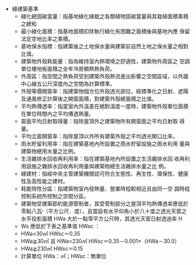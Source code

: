 - 綠建築基準
	- 綠化總固碳當量：指基地綠化植栽之各類植物固碳當量與其栽植面積乘積之總和
	- 最小綠化面積：指基地面積扣除執行綠化有困難之面積後與基地內應 保留法定空地比率之乘積。
	- 基地保水指標：指建築後之土地保水量與建築前自然土地之保水量之相對比值。
	- 建築物外殼耗能量：指為維持室內熱環境之舒適性，建築物外周區之 空調單位樓地板面積之全年冷房顯熱熱負荷。
	- 外周區：指空間之熱負荷受到建築外殼熱流進出影響之空間區域，以外牆中心線五公尺深度內之空間為計算標準。
	- 外殼等價開窗率：指建築物個方位外殼透光部位，經標準化之日射、遮陽及通風修正計算後之開窗面積，對建築外殼總面積之比值。
	- 平均熱傳透率：指當室內外溫差在絕對溫度一度時，建築物外殼單位面積在單位時間內之平均傳透熱量。
	- 窗面平均日射取得量：指除屋頂外之建築物所有開窗面之平均日射取 得量。
	- 平均立面開窗率：指除屋頂以外所有建築外殼之平均透光開口比率。
	- 雨水貯留利用率：指在建築基地內所設置之雨水貯留設施之雨水利用 量與建築物總用水量之比例。
	- 生活雜排水回收再利用率：指在建築基地內所設置之生活雜排水回 收再利用設施之雜排水回收再利用量與建築物總生活雜排水量之比 例。
	- 綠建材：指經中央主管建築機關認可符合生態性、再生性、環保性、健康性及高性能之建材。
	- 耗能特性分區：指建築物室內發熱量、營業時程較相近且由同一空 調時程控制系統所控制之空間分區。
	- 建築物受建築節約能源管制者，其受管制部分之屋頂平均熱傳透率應低於零點八瓦∕（平方公尺．度），且當設有水平仰角小於八十度之透光天窗之水平投影面積 HWa 大於一點零平方公尺時，其透光天窗日射透過率 H
	- Ws 應低於下表之基準值 HWsc ：
	- HWa<30㎡  HWsc＝0.35
	- HWa≧30㎡ 且 HWa<230㎡  HWsc＝0.35－0.001×（HWa－30.0）
	- HWa≧230㎡  HWsc＝0.15
	- 計算單位 HWa：㎡；HWsc：無單位